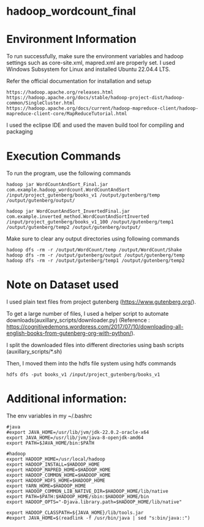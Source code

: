 # hadoop_wordcount_final

# Environment Information

To run successfully, make sure the environment variables and hadoop settings such as core-site.xml, mapred.xml are properly set. I used Windows Subsystem for Linux and installed Ubuntu 22.04.4 LTS.

Refer the official documentation for installation and setup
```
https://hadoop.apache.org/releases.html
https://hadoop.apache.org/docs/stable/hadoop-project-dist/hadoop-common/SingleCluster.html
https://hadoop.apache.org/docs/current/hadoop-mapreduce-client/hadoop-mapreduce-client-core/MapReduceTutorial.html
```
I used the eclipse IDE and used the maven build tool for compiling and packaging

# Execution Commands

To run the program, use the following commands
```
hadoop jar WordCountAndSort_Final.jar com.example.hadoop_wordcount.WordCountAndSort /input/project_gutenberg/books_v1 /output/gutenberg/temp /output/gutenberg/output/

hadoop jar WordCountAndSort_InvertedFinal.jar com.example.inverted_method.WordCountAndSortInverted /input/project_gutenberg/books_v1_100 /output/gutenberg/temp1 /output/gutenberg/temp2 /output/gutenberg/output/
```
Make sure to clear any output directories using following commands
```
hadoop dfs -rm -r /output/WordCount/temp /output/WordCount/Shake
hadoop dfs -rm -r /output/gutenberg/output /output/gutenberg/temp
hadoop dfs -rm -r /output/gutenberg/temp1 /output/gutenberg/temp2
```

# Note on Dataset used

I used plain text files from project gutenberg (https://www.gutenberg.org/). 

To get a large number of files, I used a helper script to automate downloads(auxillary_scripts/downloader.py) (Reference : https://cognitivedemons.wordpress.com/2017/07/10/downloading-all-english-books-from-gutenberg-org-with-python/). 

I split the downloaded files into different directories using bash scripts (auxillary_scripts/*.sh)

Then, I moved them into the hdfs file system using hdfs commands
```
hdfs dfs -put books_v1 /input/project_gutenberg/books_v1 
```

# Additional information: 

The env variables in my ~/.bashrc
```
#java
#export JAVA_HOME=/usr/lib/jvm/jdk-22.0.2-oracle-x64
export JAVA_HOME=/usr/lib/jvm/java-8-openjdk-amd64
export PATH=$JAVA_HOME/bin:$PATH

#hadoop
export HADOOP_HOME=/usr/local/hadoop
export HADOOP_INSTALL=$HADOOP_HOME
export HADOOP_MAPRED_HOME=$HADOOP_HOME
export HADOOP_COMMON_HOME=$HADOOP_HOME
export HADOOP_HDFS_HOME=$HADOOP_HOME
export YARN_HOME=$HADOOP_HOME
export HADOOP_COMMON_LIB_NATIVE_DIR=$HADOOP_HOME/lib/native
export PATH=$PATH:$HADOOP_HOME/sbin:$HADOOP_HOME/bin
export HADOOP_OPTS="-Djava.library.path=$HADOOP_HOME/lib/native"

export HADOOP_CLASSPATH=${JAVA_HOME}/lib/tools.jar
#export JAVA_HOME=$(readlink -f /usr/bin/java | sed "s:bin/java::")
```
